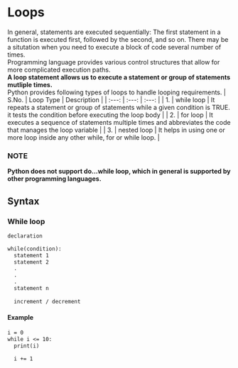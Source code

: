 # Loops

In general, statements are executed sequentially: The first statement in a function is executed first, followed by the second, and so on. There may be a situtation when you need to execute a block of code several number of times. <br>
Programming language provides various control structures that allow for more complicated execution paths. <br>
<b>A loop statement allows us to execute a statement or group of statements mutliple times.</b> <br>
Python provides following types of loops to handle looping requirements.
| S.No. | Loop Type | Description |
| :---: | :---: | :---: |
| 1.  | while loop  | It repeats a statement or group of statements while a given condition is TRUE. it tests the condition before executing the loop body  |
| 2.  | for loop  | It executes a sequence of statements multiple times and abbreviates the code that manages the loop variable |
| 3.  | nested loop | It helps in using one or more loop inside any other while, for or while loop. | 

### NOTE
<b>Python does not support do...while loop, which in general is supported by other programming languages. </b>

## Syntax
### While loop
```md
declaration

while(condition):
  statement 1
  statement 2
  .
  .
  .
  statement n
  
  increment / decrement
```
#### Example
```md
i = 0
while i <= 10:
  print(i)
  
  i += 1
```
